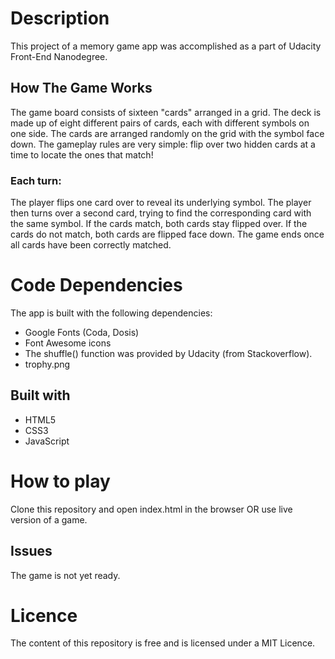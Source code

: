 # Description
This project of a memory game app was accomplished as a part of Udacity Front-End Nanodegree.

## How The Game Works

The game board consists of sixteen "cards" arranged in a grid. The deck is made up of eight different pairs of cards, each with different symbols on one side. The cards are arranged randomly on the grid with the symbol face down. The gameplay rules are very simple: flip over two hidden cards at a time to locate the ones that match!

### Each turn:

The player flips one card over to reveal its underlying symbol.
The player then turns over a second card, trying to find the corresponding card with the same symbol.
If the cards match, both cards stay flipped over.
If the cards do not match, both cards are flipped face down.
The game ends once all cards have been correctly matched.

# Code Dependencies
The app is built with the following dependencies:

* Google Fonts (Coda, Dosis)
* Font Awesome icons
* The shuffle() function was provided by Udacity (from Stackoverflow).
* trophy.png

## Built with

* HTML5
* CSS3
* JavaScript

# How to play
Clone this repository and open index.html in the browser OR use live version of a game.

## Issues
The game is not yet ready.

# Licence
The content of this repository is free and is licensed under a MIT Licence.  


